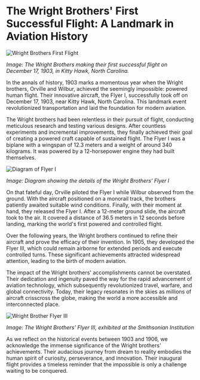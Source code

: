 # The Wright Brothers' First Successful Flight: A Landmark in Aviation History

![Wright Brothers First Flight](/img/1696439447349.png)

*Image: The Wright Brothers making their first successful flight on December 17, 1903, in Kitty Hawk, North Carolina.*

In the annals of history, 1903 marks a momentous year when the Wright brothers, Orville and Wilbur, achieved the seemingly impossible: powered human flight. Their innovative aircraft, the Flyer I, successfully took off on December 17, 1903, near Kitty Hawk, North Carolina. This landmark event revolutionized transportation and laid the foundation for modern aviation.

The Wright brothers had been relentless in their pursuit of flight, conducting meticulous research and testing various designs. After countless experiments and incremental improvements, they finally achieved their goal of creating a powered craft capable of sustained flight. The Flyer I was a biplane with a wingspan of 12.3 meters and a weight of around 340 kilograms. It was powered by a 12-horsepower engine they had built themselves.

![Diagram of Flyer I](/img/1696439454708.png)

*Image: Diagram showing the details of the Wright Brothers' Flyer I*

On that fateful day, Orville piloted the Flyer I while Wilbur observed from the ground. With the aircraft positioned on a monorail track, the brothers patiently awaited suitable wind conditions. Finally, with their moment at hand, they released the Flyer I. After a 12-meter ground slide, the aircraft took to the air. It covered a distance of 36.5 meters in 12 seconds before landing, marking the world's first powered and controlled flight.

Over the following years, the Wright brothers continued to refine their aircraft and prove the efficacy of their invention. In 1905, they developed the Flyer III, which could remain airborne for extended periods and execute controlled turns. These significant achievements attracted widespread attention, leading to the birth of modern aviation.

The impact of the Wright brothers' accomplishments cannot be overstated. Their dedication and ingenuity paved the way for the rapid advancement of aviation technology, which subsequently revolutionized travel, warfare, and global connectivity. Today, their legacy resonates in the skies as millions of aircraft crisscross the globe, making the world a more accessible and interconnected place.

![Wright Brother Flyer III](/img/1696439461703.png)

*Image: The Wright Brothers' Flyer III, exhibited at the Smithsonian Institution*

As we reflect on the historical events between 1903 and 1906, we acknowledge the immense significance of the Wright brothers' achievements. Their audacious journey from dream to reality embodies the human spirit of curiosity, perseverance, and innovation. Their inaugural flight provides a timeless reminder that the impossible is only a challenge waiting to be conquered.